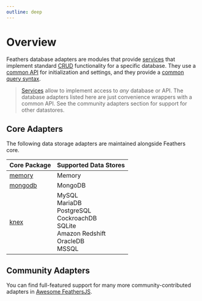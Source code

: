 ```yaml
---
outline: deep
---
```


# Overview

Feathers database adapters are modules that provide [services](../services.md) that implement standard [CRUD](https://en.wikipedia.org/wiki/Create,_read,_update_and_delete) functionality for a specific database. They use a [common API](./common.md) for initialization and settings, and they provide a [common query syntax](./querying.md).

<BlockQuote>

[Services](../services.md) allow to implement access to _any_ database or API. The database adapters listed here are just convenience wrappers with a common API.  See the community adapters section for support for other datastores.

</BlockQuote>

## Core Adapters

The following data storage adapters are maintained alongside Feathers core.

| Core Package | Supported Data Stores |
|---|---|
| [memory](./memory) | Memory |
| [mongodb](./mongodb) | MongoDB |
| [knex](./knex) | MySQL<br/> MariaDB <br/> PostgreSQL<br/> CockroachDB<br/> SQLite<br/> Amazon Redshift<br/> OracleDB<br/> MSSQL | [feathers-knex](https://github.com/feathersjs-ecosystem/feathers-knex) |

## Community Adapters

You can find full-featured support for many more community-contributed adapters in [Awesome FeathersJS](https://github.com/feathersjs/awesome-feathersjs#database).